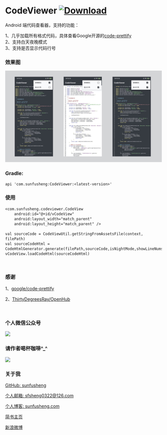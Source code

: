 # CodeViewer [ ![Download](https://api.bintray.com/packages/sfsheng0322/maven/CodeViewer/images/download.svg) ](https://bintray.com/sfsheng0322/maven/CodeViewer/_latestVersion)

Android 端代码查看器，支持的功能：<br/>

1、几乎加载所有格式代码，具体查看Google开源的[code-prettify](https://github.com/google/code-prettify)<br/>
2、支持白天夜晚模式<br/>
3、支持是否显示代码行号<br/>

### 效果图

<img src="/resources/codeviewer_sample.png" >

<br/>

### Gradle:

    api 'com.sunfusheng:CodeViewer:<latest-version>'

### 使用

    <com.sunfusheng.codeviewer.CodeView
        android:id="@+id/vCodeView"
        android:layout_width="match_parent"
        android:layout_height="match_parent" />

    val sourceCode = CodeViewUtil.getStringFromAssetsFile(context, filePath)
    val sourceCodeHtml = CodeHtmlGenerator.generate(filePath,sourceCode,isNightMode,showLineNums)
    vCodeView.loadCodeHtml(sourceCodeHtml)

<br/>

### 感谢

1、[google/code-prettify](https://github.com/google/code-prettify)

2、[ThirtyDegreesRay/OpenHub](https://github.com/ThirtyDegreesRay/OpenHub)

<br/>

### 个人微信公众号

<img src="http://sunfusheng.com/assets/wx_gongzhonghao.png">

<br/>

### 请作者喝杯咖啡^_^

<img src="http://sunfusheng.com/assets/wx_shoukuanma.png" >

<br/>

### 关于我

[GitHub: sunfusheng](https://github.com/sunfusheng)

[个人邮箱: sfsheng0322@126.com](https://mail.126.com/)

[个人博客: sunfusheng.com](http://sunfusheng.com/)

[简书主页](http://www.jianshu.com/users/88509e7e2ed1/latest_articles)

[新浪微博](http://weibo.com/u/3852192525)

